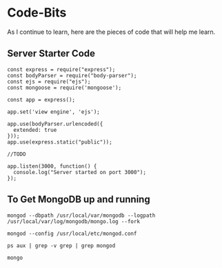 # Code-Bits
As I continue to learn, here are the pieces of code that will help me learn. 


## Server Starter Code
```
const express = require("express");
const bodyParser = require("body-parser");
const ejs = require("ejs");
const mongoose = require('mongoose');

const app = express();

app.set('view engine', 'ejs');

app.use(bodyParser.urlencoded({
  extended: true
}));
app.use(express.static("public"));

//TODO

app.listen(3000, function() {
  console.log("Server started on port 3000");
});
```

## To Get MongoDB up and running
`mongod --dbpath /usr/local/var/mongodb --logpath /usr/local/var/log/mongodb/mongo.log --fork`

`mongod --config /usr/local/etc/mongod.conf`

`ps aux | grep -v grep | grep mongod`

`mongo`
